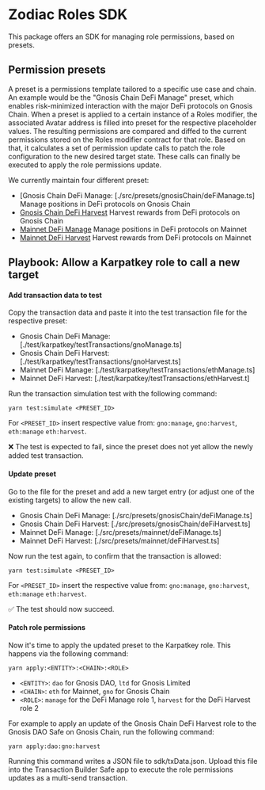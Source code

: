 # Zodiac Roles SDK

This package offers an SDK for managing role permissions, based on presets.

## Permission presets

A preset is a permissions template tailored to a specific use case and chain.
An example would be the "Gnosis Chain DeFi Manage" preset, which enables risk-minimized interaction with the major DeFi protocols on Gnosis Chain.
When a preset is applied to a certain instance of a Roles modifier, the associated Avatar address is filled into preset for the respective placeholder values.
The resulting permissions are compared and diffed to the current permissions stored on the Roles modifier contract for that role.
Based on that, it calculates a set of permission update calls to patch the role configuration to the new desired target state.
These calls can finally be executed to apply the role permissions update.

We currently maintain four different preset:

- [Gnosis Chain DeFi Manage: [./src/presets/gnosisChain/deFiManage.ts] Manage positions in DeFi protocols on Gnosis Chain
- [Gnosis Chain DeFi Harvest](./src/presets/gnosisChain/deFiHarvest.ts) Harvest rewards from DeFi protocols on Gnosis Chain
- [Mainnet DeFi Manage](./src/presets/mainnet/deFiManage.ts) Manage positions in DeFi protocols on Mainnet
- [Mainnet DeFi Harvest](./src/presets/mainnet/deFiHarvest.ts) Harvest rewards from DeFi protocols on Mainnet

## Playbook: Allow a Karpatkey role to call a new target

#### Add transaction data to test

Copy the transaction data and paste it into the test transaction file for the respective preset:

- Gnosis Chain DeFi Manage: [./test/karpatkey/testTransactions/gnoManage.ts]
- Gnosis Chain DeFi Harvest: [./test/karpatkey/testTransactions/gnoHarvest.ts]
- Mainnet DeFi Manage: [./test/karpatkey/testTransactions/ethManage.ts]
- Mainnet DeFi Harvest: [./test/karpatkey/testTransactions/ethHarvest.t]

Run the transaction simulation test with the following command:

```
yarn test:simulate <PRESET_ID>
```

For `<PRESET_ID>` insert respective value from: `gno:manage`, `gno:harvest`, `eth:manage` `eth:harvest`.

❌ The test is expected to fail, since the preset does not yet allow the newly added test transaction.

#### Update preset

Go to the file for the preset and add a new target entry (or adjust one of the existing targets) to allow the new call.

- Gnosis Chain DeFi Manage: [./src/presets/gnosisChain/deFiManage.ts]
- Gnosis Chain DeFi Harvest: [./src/presets/gnosisChain/deFiHarvest.ts]
- Mainnet DeFi Manage: [./src/presets/mainnet/deFiManage.ts]
- Mainnet DeFi Harvest: [./src/presets/mainnet/deFiHarvest.ts]

Now run the test again, to confirm that the transaction is allowed:

```
yarn test:simulate <PRESET_ID>
```

For `<PRESET_ID>` insert the respective value from: `gno:manage`, `gno:harvest`, `eth:manage` `eth:harvest`.

✅ The test should now succeed.

#### Patch role permissions

Now it's time to apply the updated preset to the Karpatkey role.
This happens via the following command:

```
yarn apply:<ENTITY>:<CHAIN>:<ROLE>
```

- `<ENTITY>`: `dao` for Gnosis DAO, `ltd` for Gnosis Limited
- `<CHAIN>`: `eth` for Mainnet, `gno` for Gnosis Chain
- `<ROLE>`: `manage` for the DeFi Manage role 1, `harvest` for the DeFi Harvest role 2

For example to apply an update of the Gnosis Chain DeFi Harvest role to the Gnosis DAO Safe on Gnosis Chain, run the following command:

```
yarn apply:dao:gno:harvest
```

Running this command writes a JSON file to sdk/txData.json.
Upload this file into the Transaction Builder Safe app to execute the role permissions updates as a multi-send transaction.
